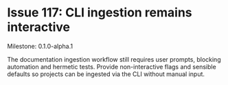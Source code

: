 # Issue 117: CLI ingestion remains interactive

Milestone: 0.1.0-alpha.1

The documentation ingestion workflow still requires user prompts, blocking automation and hermetic tests. Provide non-interactive flags and sensible defaults so projects can be ingested via the CLI without manual input.
